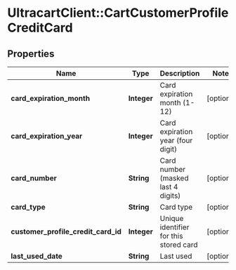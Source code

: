 # UltracartClient::CartCustomerProfileCreditCard

## Properties
Name | Type | Description | Notes
------------ | ------------- | ------------- | -------------
**card_expiration_month** | **Integer** | Card expiration month (1-12) | [optional] 
**card_expiration_year** | **Integer** | Card expiration year (four digit) | [optional] 
**card_number** | **String** | Card number (masked last 4 digits) | [optional] 
**card_type** | **String** | Card type | [optional] 
**customer_profile_credit_card_id** | **Integer** | Unique identifier for this stored card | [optional] 
**last_used_date** | **String** | Last used | [optional] 


